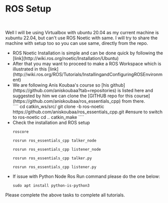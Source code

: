 <h1>ROS Setup</h1>

<br>
<p>Well I will be using Virtualbox with ubuntu 20.04 as my current machine is xubuntu 22.04, but can't use ROS Noetic with same.
I will try to share the machine with setup too so you can use same, directly from the repo.</p>

<p>
<ul>
<li>
ROS Noetic Installation is simple and can be done quick by following the [link](http://wiki.ros.org/noetic/Installation/Ubuntu)
</li>

<li>
After that you may want to proceed to make a ROS Workspace which is illustrated in this [link](http://wiki.ros.org/ROS/Tutorials/InstallingandConfiguringROSEnvironment)
</li>

<li>
We are following Anis Koubaa's course so [his github](https://github.com/aniskoubaa?tab=repositories) is listed here and suggested by him we can clone the [GITHUB repo for this course](https://github.com/aniskoubaa/ros_essentials_cpp) from there.
</li>
````
cd catkin_ws/src/
git clone -b ros-noetic https://github.com/aniskoubaa/ros_essentials_cpp.git
#ensure to switch to ros-noetic
cd ..
catkin_make
````
<li>Check the installation and ROS setup</li>

````
roscore
````
````
rosrun ros_essentials_cpp talker_node
````
````
rosrun ros_essentials_cpp listener_node
````
````
rosrun ros_essentials_cpp talker.py
````
````
rosrun ros_essentials_cpp listener.py
````

<li>If issue with Python Node Ros Run command please do the one below:</li>

````
sudo apt install python-is-python3
````
</ul>
</p>

<p> Please complete the above tasks to complete all tutorials. </p>
